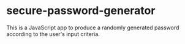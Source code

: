 # secure-password-generator
This is a JavaScript app to produce a randomly generated password according to the user's input criteria.
